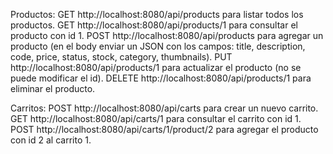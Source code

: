 Productos:
    GET http://localhost:8080/api/products para listar todos los productos.
    GET http://localhost:8080/api/products/1 para consultar el producto con id 1.
    POST http://localhost:8080/api/products para agregar un producto (en el body enviar un JSON con los campos: title, description, code, price, status, stock, category, thumbnails).
    PUT http://localhost:8080/api/products/1 para actualizar el producto (no se puede modificar el id).
    DELETE http://localhost:8080/api/products/1 para eliminar el producto.

Carritos:
    POST http://localhost:8080/api/carts para crear un nuevo carrito.
    GET http://localhost:8080/api/carts/1 para consultar el carrito con id 1.
    POST http://localhost:8080/api/carts/1/product/2 para agregar el producto con id 2 al carrito 1.
